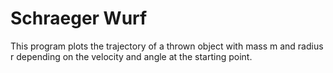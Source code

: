 # Schraeger Wurf
This program plots the trajectory of a thrown object with mass m and radius r depending
on the velocity and angle at the starting point.
